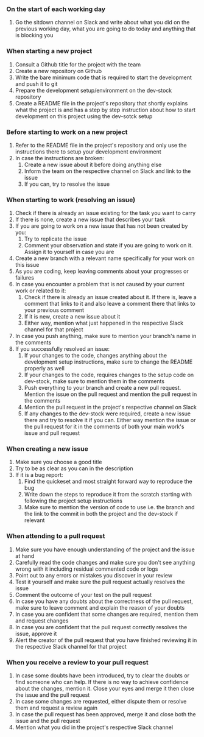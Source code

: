 ### On the start of each working day
1. Go the sitdown channel on Slack and write about what you did on the previous working day, what you are going to do today and anything that is blocking you

### When starting a new project
1. Consult a Github title for the project with the team
2. Create a new repository on Github
3. Write the bare minimum code that is required to start the development and push it to git
4. Prepare the development setup/environment on the dev-stock repository
5. Create a README file in the project's repository that shortly explains what the project is and has a step by step instruction about how to start development on this project using the dev-sotck setup

### Before starting to work on a new project
1. Refer to the README file in the project's repository and only use the instructions there to setup your development environment
2. In case the instructions are broken:
    1. Create a new issue about it before doing anything else
    2. Inform the team on the respective channel on Slack and link to the issue
    3. If you can, try to resolve the issue

### When starting to work (resolving an issue)
1. Check if there is already an issue existing for the task you want to carry
2. If there is none, create a new issue that describes your task
3. If you are going to work on a new issue that has not been created by you:
    1. Try to replicate the issue
    2. Comment your observation and state if you are going to work on it. Assign it to yourself in case you are
4. Create a new branch with a relevant name specifically for your work on this issue
4. As you are coding, keep leaving comments about your progresses or failures
5. In case you encounter a problem that is not caused by your current work or related to it:
    1. Check if there is already an issue created about it. If there is, leave a comment that links to it and also leave a comment there that links to your previous comment
    2. If it is new, create a new issue about it
    3. Either way, mention what just happened in the respective Slack channel for that project
6. In case you push anything, make sure to mention your branch's name in the comments
7. If you successfully resolved an issue:
    1. If your changes to the code, changes anything about the development setup instructions, make sure to change the README properly as well
    2. If your changes to the code, requires changes to the setup code on dev-stock, make sure to mention them in the comments
    3. Push everything to your branch and create a new pull request. Mention the issue on the pull request and mention the pull request in the comments
    4. Mention the pull request in the project's respective channel on Slack
    5. If any changes to the dev-stock were required, create a new issue there and try to resolve it if you can. Either way mention the issue or the pull request for it in the comments of both your main work's issue and pull request

### When creating a new issue
1. Make sure you choose a good title
2. Try to be as clear as you can in the description
3. If it is a bug report:
    1. Find the quickeset and most straight forward way to reproduce the bug
    2. Write down the steps to reproduce it from the scratch starting with following the project setup instructions
    3. Make sure to mention the version of code to use i.e. the branch and the link to the commit in both the project and the dev-stock if relevant

### When attending to a pull request
1. Make sure you have enough understanding of the project and the issue at hand
2. Carefully read the code changes and make sure you don't see anything wrong with it including residual commented code or logs
3. Point out to any errors or mistakes you discover in your review
4. Test it yourself and make sure the pull request actually resolves the issue
5. Comment the outcome of your test on the pull request
6. In case you have any doubts about the correctness of the pull request, make sure to leave comment and explain the reason of your doubts
7. In case you are confident that some changes are required, mention them and request changes
8. In case you are confident that the pull request correctly resolves the issue, approve it
9. Alert the creator of the pull request that you have finished reviewing it in the respective Slack channel for that project

### When you receive a review to your pull request
1. In case some doubts have been introduced, try to clear the doubts or find someone who can help. If there is no way to achieve confidence about the changes, mention it. Close your eyes and merge it then close the issue and the pull request
2. In case some changes are requested, either dispute them or resolve them and request a review again
3. In case the pull request has been approved, merge it and close both the issue and the pull request
4. Mention what you did in the project's respective Slack channel
